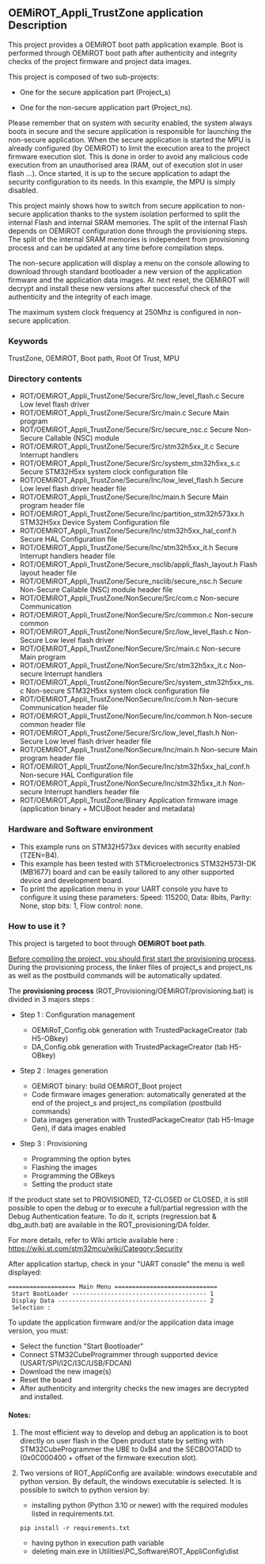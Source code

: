## <b>OEMiROT_Appli_TrustZone application Description</b>

This project provides a OEMiROT boot path application example. Boot is performed through OEMiROT boot path after authenticity and integrity checks of the project firmware and project data
images.

This project is composed of two sub-projects:

- One for the secure application part (Project_s)

- One for the non-secure application part (Project_ns).


Please remember that on system with security enabled, the system always boots in secure and
the secure application is responsible for launching the non-secure application. When the secure application is started the MPU
is already configured (by OEMiROT) to limit the execution area to the project firmware execution slot. This is done in order to avoid
any malicious code execution from an unauthorised area (RAM, out of execution slot in user flash ...). Once started, it is up to the secure
application to adapt the security configuration to its needs. In this example, the MPU is simply disabled.

This project mainly shows how to switch from secure application to non-secure application
thanks to the system isolation performed to split the internal Flash and internal SRAM memories.
The split of the internal Flash depends on OEMiROT configuration done through the provisioning steps.
The split of the internal SRAM memories is independent from provisioning process and can be updated
at any time before compilation steps. 

The non-secure application will display a menu on the console allowing to download through standard bootloader a new version
of the application firmware and the application data images.
At next reset, the OEMiROT will decrypt and install these new versions after successful check of the authenticity and the integrity of each image.

The maximum system clock frequency at 250Mhz is configured in non-secure application.

### <b>Keywords</b>

TrustZone, OEMiROT, Boot path, Root Of Trust, MPU

### <b>Directory contents</b>

  - ROT/OEMiROT_Appli_TrustZone/Secure/Src/low_level_flash.c              Secure Low level flash driver
  - ROT/OEMiROT_Appli_TrustZone/Secure/Src/main.c                         Secure Main program
  - ROT/OEMiROT_Appli_TrustZone/Secure/Src/secure_nsc.c                   Secure Non-Secure Callable (NSC) module
  - ROT/OEMiROT_Appli_TrustZone/Secure/Src/stm32h5xx_it.c                 Secure Interrupt handlers
  - ROT/OEMiROT_Appli_TrustZone/Secure/Src/system_stm32h5xx_s.c           Secure STM32H5xx system clock configuration file
  - ROT/OEMiROT_Appli_TrustZone/Secure/Inc/low_level_flash.h              Secure Low level flash driver header file
  - ROT/OEMiROT_Appli_TrustZone/Secure/Inc/main.h                         Secure Main program header file
  - ROT/OEMiROT_Appli_TrustZone/Secure/Inc/partition_stm32h573xx.h        STM32H5xx Device System Configuration file
  - ROT/OEMiROT_Appli_TrustZone/Secure/Inc/stm32h5xx_hal_conf.h           Secure HAL Configuration file
  - ROT/OEMiROT_Appli_TrustZone/Secure/Inc/stm32h5xx_it.h                 Secure Interrupt handlers header file
  - ROT/OEMiROT_Appli_TrustZone/Secure_nsclib/appli_flash_layout.h        Flash layout header file
  - ROT/OEMiROT_Appli_TrustZone/Secure_nsclib/secure_nsc.h                Secure Non-Secure Callable (NSC) module header file
  - ROT/OEMiROT_Appli_TrustZone/NonSecure/Src/com.c                       Non-secure Communication
  - ROT/OEMiROT_Appli_TrustZone/NonSecure/Src/common.c                    Non-secure common
  - ROT/OEMiROT_Appli_TrustZone/NonSecure/Src/low_level_flash.c           Non-Secure Low level flash driver
  - ROT/OEMiROT_Appli_TrustZone/NonSecure/Src/main.c                      Non-secure Main program
  - ROT/OEMiROT_Appli_TrustZone/NonSecure/Src/stm32h5xx_it.c              Non-secure Interrupt handlers
  - ROT/OEMiROT_Appli_TrustZone/NonSecure/Src/system_stm32h5xx_ns.c       Non-secure STM32H5xx system clock configuration file
  - ROT/OEMiROT_Appli_TrustZone/NonSecure/Inc/com.h                       Non-secure Communication header file
  - ROT/OEMiROT_Appli_TrustZone/NonSecure/Inc/common.h                    Non-secure common header file
  - ROT/OEMiROT_Appli_TrustZone/Secure/Src/low_level_flash.h              Non-Secure Low level flash driver header file
  - ROT/OEMiROT_Appli_TrustZone/NonSecure/Inc/main.h                      Non-secure Main program header file
  - ROT/OEMiROT_Appli_TrustZone/NonSecure/Inc/stm32h5xx_hal_conf.h        Non-secure HAL Configuration file
  - ROT/OEMiROT_Appli_TrustZone/NonSecure/Inc/stm32h5xx_it.h              Non-secure Interrupt handlers header file
  - ROT/OEMiROT_Appli_TrustZone/Binary                                    Application firmware image (application binary + MCUBoot header and metadata)

### <b>Hardware and Software environment</b>

  - This example runs on STM32H573xx devices with security enabled (TZEN=B4).
  - This example has been tested with STMicroelectronics STM32H573I-DK (MB1677)
    board and can be easily tailored to any other supported device
    and development board.  
  - To print the application menu in your UART console you have to configure it using these parameters:
    Speed: 115200, Data: 8bits, Parity: None, stop bits: 1, Flow control: none.

### <b>How to use it ?</b>

This project is targeted to boot through <b>OEMiROT boot path</b>.

<u>Before compiling the project, you should first start the provisioning process</u>. During the provisioning process, the linker files
of project_s and project_ns as well as the postbuild commands will be automatically updated.

The <b>provisioning process</b> (ROT_Provisioning/OEMiROT/provisioning.bat) is divided in 3 majors steps :

  - Step 1 : Configuration management

     - OEMiRoT_Config.obk generation with TrustedPackageCreator (tab H5-OBkey)
     - DA_Config.obk generation with TrustedPackageCreator (tab H5-OBkey)

  - Step 2 : Images generation

     - OEMiROT binary: build OEMiROT_Boot project
     - Code firmware images generation: automatically generated at the end of the project_s and project_ns compilation (postbuild commands)
     - Data images generation with TrustedPackageCreator (tab H5-Image Gen), if data images enabled

  - Step 3 : Provisioning  

     - Programming the option bytes 
     - Flashing the images 
     - Programming the OBkeys
     - Setting the product state 

If the product state set to PROVISIONED, TZ-CLOSED or CLOSED, it is still possible to open the debug or to execute a full/partial regression
with the Debug Authentication feature. To do it, scripts (regression.bat & dbg_auth.bat) are available in the ROT_provisioning/DA folder.

For more details, refer to Wiki article available here : https://wiki.st.com/stm32mcu/wiki/Category:Security

After application startup, check in your "UART console" the menu is well displayed:
  ```
  =================== Main Menu =============================
   Start BootLoader -------------------------------------- 1
   Display Data ------------------------------------------ 2
   Selection :
  ```

To update the application firmware and/or the application data image version, you must:

  - Select the function "Start Bootloader"
  - Connect STM32CubeProgrammer through supported device (USART/SPI/I2C/I3C/USB/FDCAN)
  - Download the new image(s)
  - Reset the board
  - After authenticity and intergrity checks the new images are decrypted and installed.

#### <b>Notes:</b>

  1. The most efficient way to develop and debug an application is to boot directly on user flash in the Open product state by setting with 
     STM32CubeProgrammer the UBE to 0xB4 and the SECBOOTADD to (0x0C000400 + offset of the firmware execution slot).

  2. Two versions of ROT_AppliConfig are available: windows executable and python version. By default, the windows executable is selected. It 
     is possible to switch to python version by:  
        - installing python (Python 3.10 or newer) with the required modules listed in requirements.txt.  
        ```
        pip install -r requirements.txt  
        ```
        - having python in execution path variable  
        - deleting main.exe in Utilities\PC_Software\ROT_AppliConfig\dist



